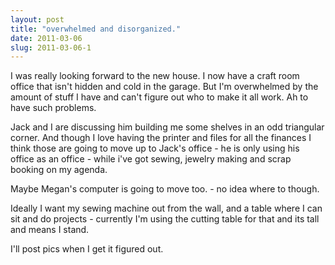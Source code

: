 ```yaml
---
layout: post
title: "overwhelmed and disorganized."
date: 2011-03-06
slug: 2011-03-06-1
---
```


I was really looking forward to the new house.  I now have a craft room office that isn&apos;t hidden and cold in the garage.  But I&apos;m overwhelmed by the amount of stuff I have and can&apos;t figure out who to make it all work.  Ah to have such problems.  

Jack and I are discussing him building me some shelves in an odd triangular corner.  And though I love having the printer and files for all the finances I think those are going to move up to Jack&apos;s office - he is only using his office as an office - while i&apos;ve got sewing, jewelry making and scrap booking on my agenda.

Maybe Megan&apos;s computer is going to move too.  - no idea where to though.  

Ideally I want my sewing machine out from the wall, and a table where I can sit and do projects - currently I&apos;m using the cutting table for that and its tall and means I stand.  

I&apos;ll post pics when I get it figured out.  


 <br />
